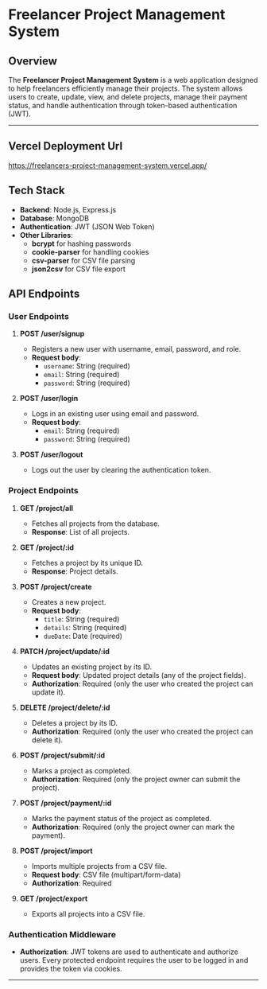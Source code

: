 # Freelancer Project Management System

## Overview

The **Freelancer Project Management System** is a web application designed to help freelancers efficiently manage their projects. The system allows users to create, update, view, and delete projects, manage their payment status, and handle authentication through token-based authentication (JWT).

---

## Vercel Deployment Url

https://freelancers-project-management-system.vercel.app/

## Tech Stack

- **Backend**: Node.js, Express.js
- **Database**: MongoDB
- **Authentication**: JWT (JSON Web Token)
- **Other Libraries**:
  - **bcrypt** for hashing passwords
  - **cookie-parser** for handling cookies
  - **csv-parser** for CSV file parsing
  - **json2csv** for CSV file export

## API Endpoints

### User Endpoints

1. **POST /user/signup**

   - Registers a new user with username, email, password, and role.
   - **Request body**:
     - `username`: String (required)
     - `email`: String (required)
     - `password`: String (required)

2. **POST /user/login**

   - Logs in an existing user using email and password.
   - **Request body**:
     - `email`: String (required)
     - `password`: String (required)

3. **POST /user/logout**
   - Logs out the user by clearing the authentication token.

### Project Endpoints

1. **GET /project/all**

   - Fetches all projects from the database.
   - **Response**: List of all projects.

2. **GET /project/:id**

   - Fetches a project by its unique ID.
   - **Response**: Project details.

3. **POST /project/create**

   - Creates a new project.
   - **Request body**:
     - `title`: String (required)
     - `details`: String (required)
     - `dueDate`: Date (required)

4. **PATCH /project/update/:id**

   - Updates an existing project by its ID.
   - **Request body**: Updated project details (any of the project fields).
   - **Authorization**: Required (only the user who created the project can update it).

5. **DELETE /project/delete/:id**

   - Deletes a project by its ID.
   - **Authorization**: Required (only the user who created the project can delete it).

6. **POST /project/submit/:id**

   - Marks a project as completed.
   - **Authorization**: Required (only the project owner can submit the project).

7. **POST /project/payment/:id**

   - Marks the payment status of the project as completed.
   - **Authorization**: Required (only the project owner can mark the payment).

8. **POST /project/import**

   - Imports multiple projects from a CSV file.
   - **Request body**: CSV file (multipart/form-data)
   - **Authorization**: Required

9. **GET /project/export**
   - Exports all projects into a CSV file.

### Authentication Middleware

- **Authorization**: JWT tokens are used to authenticate and authorize users. Every protected endpoint requires the user to be logged in and provides the token via cookies.

---

